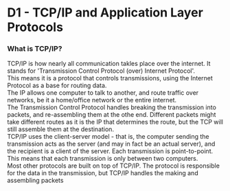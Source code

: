 # D1 - TCP/IP and Application Layer Protocols

### What is TCP/IP?
TCP/IP is how nearly all communication takles place over the internet. It stands for 'Transmission Control Protocol (over) Internet Protocol'.  
This means it is a protocol that controls transmissions, using the Internet Protocol as a base for routing data.  
The IP allows one computer to talk to another, and route traffic over networks, be it a home/office network or the entire internet.  
The Transmission Control Protocol handles breaking the transmission into packets, and re-assembling them at the othe end. Different packets might take different routes as it is the IP that determines the route, but the TCP will still assemble them at the destination.  
TCP/IP uses the client-server model - that is, the computer sending the transmission acts as the server (and may in fact be an actual server), and the recipient is a client of the server. Each transmission is point-to-point. This means that each transmission is only between two computers.  
Most other protocols are built on top of TCP/IP. The protocol is responsible for the data in the transmission, but TCP/IP handles the making and assembling packets
